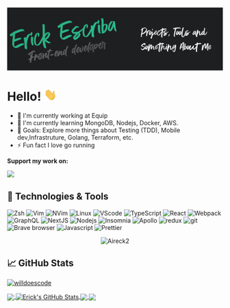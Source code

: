[![Header](https://raw.githubusercontent.com/Aireck2/Aireck2/develop/readme_header.png "Header")](https://github.com/Aireck2)

# Hello! <img src="https://raw.githubusercontent.com/Aireck2/Aireck2/develop/wave.gif" width="30px">

- 🔭 I'm currently working at Equip
- 🌱   I'm currently learning MongoDB, Nodejs, Docker, AWS.
- 🥅 Goals: Explore more things about Testing (TDD), Mobile dev,Infrastruture, Golang, Terraform, etc. 
- ⚡ Fun fact I love go running

**Support my work on:**

<!-- [<img src="https://img.shields.io/badge/github%20sponsors-%23EA4AAA.svg?&style=for-the-badge&logoColor=white&logo=data:image/png;base64,iVBORw0KGgoAAAANSUhEUgAAABgAAAAYCAYAAADgdz34AAAAGXRFWHRTb2Z0d2FyZQBBZG9iZSBJbWFnZVJlYWR5ccllPAAAAPFJREFUeNrsVW0NhDAMZSiYBCRMAg6YhElAAg6QgBQkIIFzMAk7SLa70rT7uB3J/bgmhUBf31u7Lmuav5Wac04fvrmrnd8GYAyD0SnyxcVtycHEVn5ZzeG9f68E0YowsCJNCQTAllHdQsRllCOq/iaYvMtUF3CgAwJ9xYD0gKc7/7XnQwjxADhZMYSv3MDZgmAQGSoEBsR1KW+saRNqz8ht4u4BltvIyABYn7uzuUdAobMgM8nhGVCpBJMrQpCb3JKnlAhBPpZu2syJEOTzpwcHt0t5L29LpogF01JPzoh8lxyNcKhA3XXbqdvIf9aeAgwApQNy3AmH0wEAAAAASUVORK5CYII="/>](https://github.com/sponsors/jahirfiquitiva)
[<img src="https://img.shields.io/badge/buy%20me%20a%20coffee-%235F7FFF.svg?&style=for-the-badge&logo=buy-me-a-coffee&logoColor=white"/>](https://buymeacoff.ee/jahirfiquitiva) -->
[<img src="https://img.shields.io/badge/PayPal-%2300457C.svg?&style=for-the-badge&logo=paypal&logoColor=%23FFFFFF"/>](https://www.paypal.com/paypalme/erickescriba?country.x=PE&locale.x=en_US)

## 🔧 Technologies & Tools

<p>
  <img alt="Zsh" src="https://img.shields.io/badge/-Shell-2E3440?style=flat-square&logo=gnu-bash&logoColor=white" />
   <img alt="Vim" src="https://img.shields.io/badge/Vim-3B4252?style=flat-square&logo=vim&logoColor=green%22%20alt=%22ZSH%22" />
  <img alt="NVim" src="https://img.shields.io/badge/NeoVim-3B4252?style=flat-square&logo=Neovim&logoColor=green%22%20alt=%22ZSH%22" />
  <img alt="Linux" src="https://img.shields.io/badge/-Linux-007ACC?style=flat-square&logo=arch-linux&logoColor=white" />
  <img alt="VScode" src="https://img.shields.io/badge/-VScode-007ACC?style=flat-square&logo=visual-studio-code&logoColor=white" />
  <img alt="TypeScript" src="https://img.shields.io/badge/-TypeScript-007ACC?style=flat-square&logo=typescript&logoColor=white" />
  <img alt="React" src="https://img.shields.io/badge/-React-45b8d8?style=flat-square&logo=react&logoColor=white" />
  <img alt="Webpack" src="https://img.shields.io/badge/-Webpack-8DD6F9?style=flat-square&logo=webpack&logoColor=white" /> 
  <img alt="GraphQL" src="https://img.shields.io/badge/-GraphQL-E10098?style=flat-square&logo=graphql&logoColor=white" />
  <img alt="NextJS" src="https://img.shields.io/badge/-NextJS-000000.svg?style=flat-square&logo=Vercel&labelColor=000" />
  <img alt="Nodejs" src="https://img.shields.io/badge/-Nodejs-43853d?style=flat-square&logo=Node.js&logoColor=white" />
  <img alt="Insomnia" src="https://img.shields.io/badge/-Insomnia-5849BE?style=flat-square&logo=insomnia&logoColor=white" />
  <img alt="Apollo" src="https://img.shields.io/badge/-Apollo%20GraphQL-311C87?style=flat-square&logo=apollo-graphql&logoColor=white" />
  <img alt="redux" src="https://img.shields.io/badge/-Redux-764ABC?style=flat-square&logo=redux&logoColor=white" />
  <img alt="git" src="https://img.shields.io/badge/-Git-F05032?style=flat-square&logo=git&logoColor=white" />
  <img alt="Brave browser" src="https://img.shields.io/badge/-Brave_Browser-FB542B?style=flat-square&logo=brave&logoColor=white" />
  <img alt="Javascript" src="https://img.shields.io/badge/-Javascript-F7B93E?style=flat-square&logo=javascript&logoColor=white" />
  <img alt="Prettier" src="https://img.shields.io/badge/-Prettier-F7B93E?style=flat-square&logo=prettier&logoColor=white" />
</p>

<p align="center"> <img src="https://komarev.com/ghpvc/?username=Aireck2&label=Profile%20views" alt="Aireck2" /> </p>

## &#x1f4c8; GitHub Stats

<p align="left"> <a href="https://github.com/ryo-ma/github-profile-trophy"><img src="https://github-profile-trophy.vercel.app/?username=Aireck2&rank=SECRET,SS,S,AAA,AA,A&theme=discord&margin-w=10&margin-h=0&border-color=black&no-frame=true" alt="willdoescode" /></a> </p>

<a href="https://github.com/Aireck2/Aireck2" target="_blank">
  <img align="center" src="https://github-readme-stats.vercel.app/api/top-langs/?username=Aireck2&count_private=true&hide=css,html&theme=discord_old_blurple&bg_color=20232a&hide_border=true" />
</a>
<a href="https://github.com/Aireck2/Aireck2" target="_blank" >
  <img align="center" src="https://github-readme-stats.vercel.app/api?username=Aireck2&show_icons=true&line_height=27&count_private=true&theme=discord_old_blurple&bg_color=20232a&hide_border=true" alt="Erick's GitHub Stats" />
</a>

<a href="https://github.com/Aireck2/portfolio-ts" target="_blank">
  <img align="center" src="https://github-readme-stats.vercel.app/api/pin/?username=Aireck2&repo=portfolio-ts&theme=discord_old_blurple&bg_color=20232a&hide_border=true" />
</a>
<a href="https://github.com/Aireck2/react-ts-intl" target="_blank">
  <img align="center" src="https://github-readme-stats.vercel.app/api/pin/?username=Aireck2&repo=react-ts-intl&theme=discord_old_blurple&bg_color=20232a&hide_border=true" />
</a>

